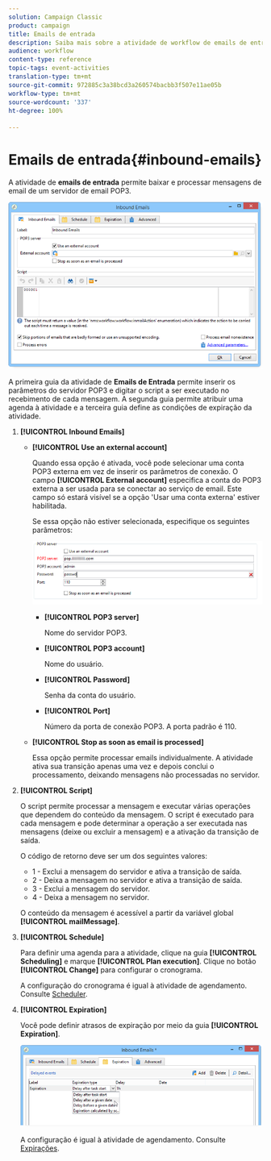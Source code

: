 ```yaml
---
solution: Campaign Classic
product: campaign
title: Emails de entrada
description: Saiba mais sobre a atividade de workflow de emails de entrada
audience: workflow
content-type: reference
topic-tags: event-activities
translation-type: tm+mt
source-git-commit: 972885c3a38bcd3a260574bacbb3f507e11ae05b
workflow-type: tm+mt
source-wordcount: '337'
ht-degree: 100%

---
```



# Emails de entrada{#inbound-emails}

A atividade de **emails de entrada** permite baixar e processar mensagens de email de um servidor de email POP3.

![](assets/email_rec_edit_1.png)

A primeira guia da atividade de **Emails de Entrada** permite inserir os parâmetros do servidor POP3 e digitar o script a ser executado no recebimento de cada mensagem. A segunda guia permite atribuir uma agenda à atividade e a terceira guia define as condições de expiração da atividade.

1. **[!UICONTROL Inbound Emails]**

   * **[!UICONTROL Use an external account]**

      Quando essa opção é ativada, você pode selecionar uma conta POP3 externa em vez de inserir os parâmetros de conexão. O campo **[!UICONTROL External account]** especifica a conta do POP3 externa a ser usada para se conectar ao serviço de email. Este campo só estará visível se a opção &#39;Usar uma conta externa&#39; estiver habilitada.

      Se essa opção não estiver selecionada, especifique os seguintes parâmetros:

      ![](assets/email_rec_edit_1b.png)

      * **[!UICONTROL POP3 server]**

         Nome do servidor POP3.

      * **[!UICONTROL POP3 account]**

         Nome do usuário.

      * **[!UICONTROL Password]**

         Senha da conta do usuário.

      * **[!UICONTROL Port]**

         Número da porta de conexão POP3. A porta padrão é 110.
   * **[!UICONTROL Stop as soon as email is processed]**

      Essa opção permite processar emails individualmente. A atividade ativa sua transição apenas uma vez e depois conclui o processamento, deixando mensagens não processadas no servidor.


1. **[!UICONTROL Script]**

   O script permite processar a mensagem e executar várias operações que dependem do conteúdo da mensagem. O script é executado para cada mensagem e pode determinar a operação a ser executada nas mensagens (deixe ou excluir a mensagem) e a ativação da transição de saída.

   O código de retorno deve ser um dos seguintes valores:

   * 1 - Exclui a mensagem do servidor e ativa a transição de saída.
   * 2 - Deixa a mensagem no servidor e ativa a transição de saída.
   * 3 - Exclui a mensagem do servidor.
   * 4 - Deixa a mensagem no servidor.

   O conteúdo da mensagem é acessível a partir da variável global **[!UICONTROL mailMessage]**.

1. **[!UICONTROL Schedule]**

   Para definir uma agenda para a atividade, clique na guia **[!UICONTROL Scheduling]** e marque **[!UICONTROL Plan execution]**. Clique no botão **[!UICONTROL Change]** para configurar o cronograma.

   A configuração do cronograma é igual à atividade de agendamento. Consulte [Scheduler](../../workflow/using/scheduler.md).

1. **[!UICONTROL Expiration]**

   Você pode definir atrasos de expiração por meio da guia **[!UICONTROL Expiration]**.

   ![](assets/email_rec_edit_3.png)

   A configuração é igual à atividade de agendamento. Consulte [Expirações](../../workflow/using/defining-approvals.md).

